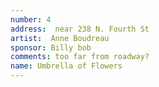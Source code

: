 ```yaml
---
number: 4
address:  near 238 N. Fourth St
artist:  Anne Boudreau
sponsor: Billy bob
comments: too far from roadway?
name: Umbrella of Flowers
---
```

